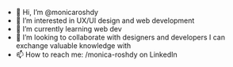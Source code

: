 - 👋 Hi, I’m @monicaroshdy
- 👀 I’m interested in UX/UI design and web development
- 🌱 I’m currently learning web dev
- 💞️ I’m looking to collaborate with designers and developers I can exchange valuable knowledge with
- 📫 How to reach me: /monica-roshdy on LinkedIn

<!---
mnxcloud/mnxcloud is a ✨ special ✨ repository because its `README.md` (this file) appears on your GitHub profile.
You can click the Preview link to take a look at your changes.
--->

